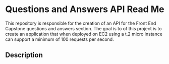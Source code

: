 # Questions and Answers API Read Me

This repository is responsible for the creation of an API for the Front End Capstone questions and answers section. The goal is to of this project is to create an application that when deployed on EC2 using a t.2 micro instance can support a minimum of 100 requests per second.

## Description
